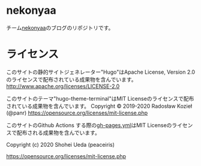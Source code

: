 # nekonyaa
チーム[nekonyaa](https://312k.github.io/nekonyaa.github.io/)のブログのリポジトリです。


# ライセンス
このサイトの静的サイトジェネレーター"Hugo"はApache License, Version 2.0 のライセンスで配布されている成果物を含んでいます。
http://www.apache.org/licenses/LICENSE-2.0

このサイトのテーマ"hugo-theme-terminal"はMIT Licenseのライセンスで配布されている成果物を含んでいます。
Copyright © 2019-2020 Radosław Kozieł (@panr)
https://opensource.org/licenses/mit-license.php

このサイトのGithub Actions する際の[gh-pages.yml](https://github.com/peaceiris/actions-hugo)はMIT Licenseのライセンスで配布される成果物を含んでいます。

Copyright (c) 2020 Shohei Ueda (peaceiris)

https://opensource.org/licenses/mit-license.php
